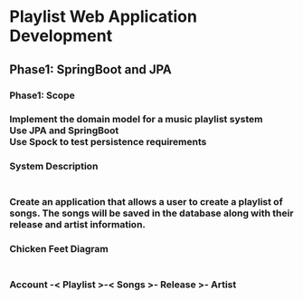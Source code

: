 
<H1> Playlist Web Application Development </H1>

<H2>Phase1: SpringBoot and JPA</H2>

<H3>Phase1: Scope <H3>
Implement the domain model for a music playlist system <BR>
Use JPA and SpringBoot<BR>
Use Spock to test persistence requirements <BR>

<H3>System Description<H3> <BR>
Create an application that allows a user to create a playlist of songs. The songs will be saved in the database along with their release and artist information.

<H3>Chicken Feet Diagram<H3> <BR>
Account -< Playlist >-< Songs >- Release >- Artist

